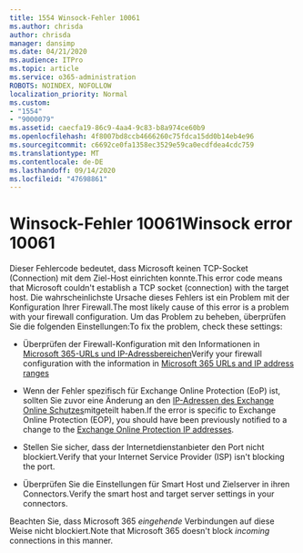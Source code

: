 ```yaml
---
title: 1554 Winsock-Fehler 10061
ms.author: chrisda
author: chrisda
manager: dansimp
ms.date: 04/21/2020
ms.audience: ITPro
ms.topic: article
ms.service: o365-administration
ROBOTS: NOINDEX, NOFOLLOW
localization_priority: Normal
ms.custom:
- "1554"
- "9000079"
ms.assetid: caecfa19-86c9-4aa4-9c83-b8a974ce60b9
ms.openlocfilehash: 4f8007bd8ccb4666260c75fdca15dd0b14eb4e96
ms.sourcegitcommit: c6692ce0fa1358ec3529e59ca0ecdfdea4cdc759
ms.translationtype: MT
ms.contentlocale: de-DE
ms.lasthandoff: 09/14/2020
ms.locfileid: "47698861"
---
```

# <a name="winsock-error-10061"></a><span data-ttu-id="d6b21-102">Winsock-Fehler 10061</span><span class="sxs-lookup"><span data-stu-id="d6b21-102">Winsock error 10061</span></span>

<span data-ttu-id="d6b21-103">Dieser Fehlercode bedeutet, dass Microsoft keinen TCP-Socket (Connection) mit dem Ziel-Host einrichten konnte.</span><span class="sxs-lookup"><span data-stu-id="d6b21-103">This error code means that Microsoft couldn't establish a TCP socket (connection) with the target host.</span></span> <span data-ttu-id="d6b21-104">Die wahrscheinlichste Ursache dieses Fehlers ist ein Problem mit der Konfiguration Ihrer Firewall.</span><span class="sxs-lookup"><span data-stu-id="d6b21-104">The most likely cause of this error is a problem with your firewall configuration.</span></span> <span data-ttu-id="d6b21-105">Um das Problem zu beheben, überprüfen Sie die folgenden Einstellungen:</span><span class="sxs-lookup"><span data-stu-id="d6b21-105">To fix the problem, check these settings:</span></span>

- <span data-ttu-id="d6b21-106">Überprüfen der Firewall-Konfiguration mit den Informationen in [Microsoft 365-URLs und IP-Adressbereichen](https://docs.microsoft.com/office365/enterprise/urls-and-ip-address-ranges)</span><span class="sxs-lookup"><span data-stu-id="d6b21-106">Verify your firewall configuration with the information in [Microsoft 365 URLs and IP address ranges](https://docs.microsoft.com/office365/enterprise/urls-and-ip-address-ranges)</span></span>

- <span data-ttu-id="d6b21-107">Wenn der Fehler spezifisch für Exchange Online Protection (EoP) ist, sollten Sie zuvor eine Änderung an den [IP-Adressen des Exchange Online Schutzes](https://docs.microsoft.com/office365/SecurityCompliance/eop/exchange-online-protection-ip-addresses)mitgeteilt haben.</span><span class="sxs-lookup"><span data-stu-id="d6b21-107">If the error is specific to Exchange Online Protection (EOP), you should have been previously notified to a change to the [Exchange Online Protection IP addresses](https://docs.microsoft.com/office365/SecurityCompliance/eop/exchange-online-protection-ip-addresses).</span></span>

- <span data-ttu-id="d6b21-108">Stellen Sie sicher, dass der Internetdienstanbieter den Port nicht blockiert.</span><span class="sxs-lookup"><span data-stu-id="d6b21-108">Verify that your Internet Service Provider (ISP) isn't blocking the port.</span></span>

- <span data-ttu-id="d6b21-109">Überprüfen Sie die Einstellungen für Smart Host und Zielserver in ihren Connectors.</span><span class="sxs-lookup"><span data-stu-id="d6b21-109">Verify the smart host and target server settings in your connectors.</span></span>

<span data-ttu-id="d6b21-110">Beachten Sie, dass Microsoft 365 *eingehende* Verbindungen auf diese Weise nicht blockiert.</span><span class="sxs-lookup"><span data-stu-id="d6b21-110">Note that Microsoft 365 doesn't block *incoming* connections in this manner.</span></span>

